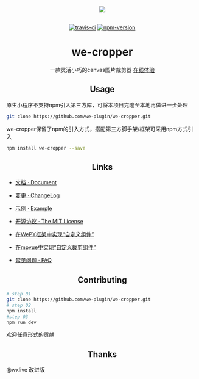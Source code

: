 <div align="center">
  <a><img src="https://user-images.githubusercontent.com/16918885/36141718-c95db0b6-10e0-11e8-8936-72b7b03d04bb.png" /></a>
<br>
<br>

[![travis-ci](https://travis-ci.org/we-plugin/we-cropper.svg?branch=master)](https://www.travis-ci.org/we-plugin/we-cropper)
[![npm-version](https://img.shields.io/npm/v/we-cropper.svg)](https://www.npmjs.com/package/we-cropper)
<h1>we-cropper</h1>
<p>一款灵活小巧的canvas图片裁剪器 <a href="https://unpkg.com/we-cropper@1.2.0/docs/assets/online.jpg">在线体验</a></p>
</div>

<h2 align="center"> Usage</h2>

原生小程序不支持npm引入第三方库，可将本项目克隆至本地再做进一步处理

```bash
git clone https://github.com/we-plugin/we-cropper.git
```
we-cropper保留了npm的引入方式，搭配第三方脚手架/框架可采用npm方式引入

```bash
npm install we-cropper --save
```

<h2 align="center">Links</h2>

- [文档 · Document](https://we-plugin.github.io/we-cropper/#/)

- [变更 · ChangeLog](https://we-plugin.github.io/we-cropper/#/changelog)

- [示例 · Example](https://github.com/we-plugin/we-cropper/tree/master/example)

- [开源协议 · The MIT License](http://opensource.org/licenses/MIT)

- [在WePY框架中实现“自定义组件”](https://github.com/we-plugin/we-cropper/wiki/%E5%9C%A8WePY%E4%B8%AD%E5%AE%9E%E7%8E%B0%E2%80%9C%E8%87%AA%E5%AE%9A%E4%B9%89%E8%A3%81%E5%89%AA%E7%BB%84%E4%BB%B6%E2%80%9D)

- [在mpvue中实现“自定义裁剪组件”](https://github.com/we-plugin/we-cropper/tree/master/packages/mpvue-cropper)

- [常见问题 · FAQ](https://github.com/we-plugin/we-cropper/wiki/FAQ)

<h2 align="center">Contributing</h2>

```bash
# step 01
git clone https://github.com/we-plugin/we-cropper.git
# step 02
npm install
#step 03
npm run dev
```
欢迎任意形式的贡献

<h2 align="center">Thanks</h2>
@wxlive 改进版
